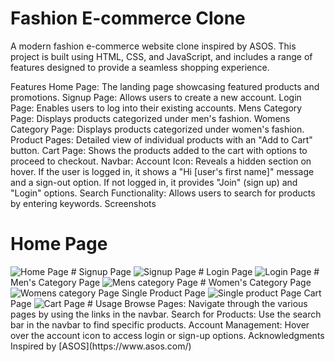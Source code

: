 # Fashion E-commerce Clone
A modern fashion e-commerce website clone inspired by ASOS. This project is built using HTML, CSS, and JavaScript, and includes a range of features designed to provide a seamless shopping experience.


Features
Home Page: The landing page showcasing featured products and promotions.
Signup Page: Allows users to create a new account.
Login Page: Enables users to log into their existing accounts.
Mens Category Page: Displays products categorized under men's fashion.
Womens Category Page: Displays products categorized under women's fashion.
Product Pages: Detailed view of individual products with an "Add to Cart" button.
Cart Page: Shows the products added to the cart with options to proceed to checkout.
Navbar:
Account Icon: Reveals a hidden section on hover. If the user is logged in, it shows a "Hi [user's first name]" message and a sign-out option. If not logged in, it provides "Join" (sign up) and "Login" options.
Search Functionality: Allows users to search for products by entering keywords.
Screenshots
# Home Page
<image src='Demo_Images/Home-page.png' alt='Home Page'/>
# Signup Page
<image src='Demo_Images/Sign-up-page.png' alt='Signup Page'/>
# Login Page
<image src='Demo_Images/Log-in-page.png' alt='Login Page'/>
# Men's Category Page
<image src='Demo_Images/Mens-category.png' alt='Mens category Page'/>
# Women's Category Page
<image src='Demo_Images/Womens-category.png' alt='Womens category Page'/>
Single Product Page
<image src='Demo_Images/Single-product-page.png' alt='Single product Page'/>
Cart Page
<image src='Demo_Images/Cart-page.png' alt='Cart Page'/>
# Usage
Browse Pages: Navigate through the various pages by using the links in the navbar.
Search for Products: Use the search bar in the navbar to find specific products.
Account Management: Hover over the account icon to access login or sign-up options.
Acknowledgments
Inspired by [ASOS](https://www.asos.com/)
